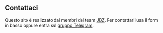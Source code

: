 ## Contattaci

Questo sito è realizzato dai membri del team [JBZ](https://jbzteam.github.io).
Per contattarli usa il form in basso oppure entra sul [gruppo Telegram](https://t.me/CapTheFlag).